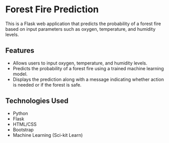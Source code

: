# Forest Fire Prediction

This is a Flask web application that predicts the probability of a forest fire based on input parameters such as oxygen, temperature, and humidity levels.

## Features

- Allows users to input oxygen, temperature, and humidity levels.
- Predicts the probability of a forest fire using a trained machine learning model.
- Displays the prediction along with a message indicating whether action is needed or if the forest is safe.

## Technologies Used

- Python
- Flask
- HTML/CSS
- Bootstrap
- Machine Learning (Sci-kit Learn)

  
